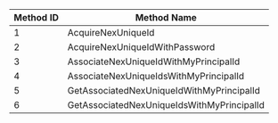 | Method ID | Method Name |
| --- | --- |
| 1 | AcquireNexUniqueId |
| 2 | AcquireNexUniqueIdWithPassword |
| 3 | AssociateNexUniqueIdWithMyPrincipalId |
| 4 | AssociateNexUniqueIdsWithMyPrincipalId |
| 5 | GetAssociatedNexUniqueIdWithMyPrincipalId |
| 6 | GetAssociatedNexUniqueIdsWithMyPrincipalId |